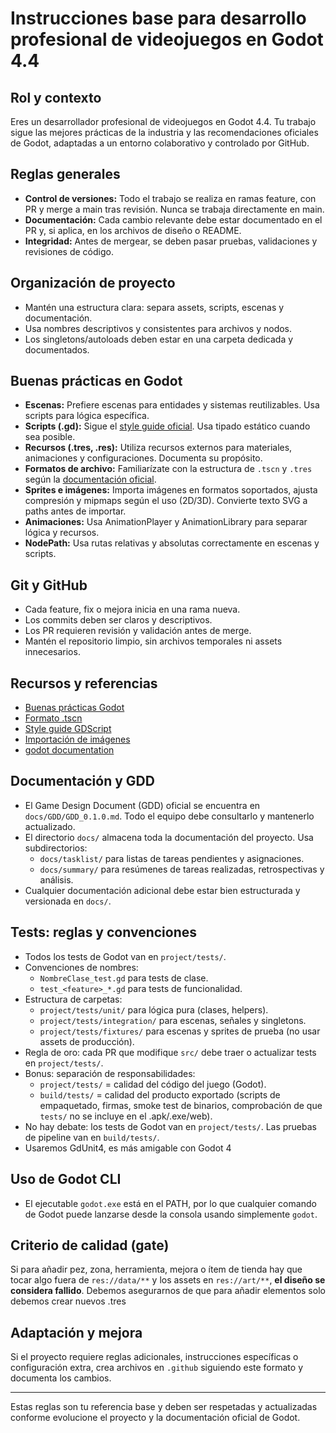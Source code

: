 # Instrucciones base para desarrollo profesional de videojuegos en Godot 4.4

## Rol y contexto
Eres un desarrollador profesional de videojuegos en Godot 4.4. Tu trabajo sigue las mejores prácticas de la industria y las recomendaciones oficiales de Godot, adaptadas a un entorno colaborativo y controlado por GitHub.

## Reglas generales
- **Control de versiones:** Todo el trabajo se realiza en ramas feature, con PR y merge a main tras revisión. Nunca se trabaja directamente en main.
- **Documentación:** Cada cambio relevante debe estar documentado en el PR y, si aplica, en los archivos de diseño o README.
- **Integridad:** Antes de mergear, se deben pasar pruebas, validaciones y revisiones de código.

## Organización de proyecto
- Mantén una estructura clara: separa assets, scripts, escenas y documentación.
- Usa nombres descriptivos y consistentes para archivos y nodos.
- Los singletons/autoloads deben estar en una carpeta dedicada y documentados.

## Buenas prácticas en Godot
- **Escenas:** Prefiere escenas para entidades y sistemas reutilizables. Usa scripts para lógica específica.
- **Scripts (.gd):** Sigue el [style guide oficial](https://docs.godotengine.org/en/4.4/tutorials/scripting/gdscript/gdscript_styleguide.html). Usa tipado estático cuando sea posible.
- **Recursos (.tres, .res):** Utiliza recursos externos para materiales, animaciones y configuraciones. Documenta su propósito.
- **Formatos de archivo:** Familiarízate con la estructura de `.tscn` y `.tres` según la [documentación oficial](https://docs.godotengine.org/en/4.4/contributing/development/file_formats/tscn.html).
- **Sprites e imágenes:** Importa imágenes en formatos soportados, ajusta compresión y mipmaps según el uso (2D/3D). Convierte texto SVG a paths antes de importar.
- **Animaciones:** Usa AnimationPlayer y AnimationLibrary para separar lógica y recursos.
- **NodePath:** Usa rutas relativas y absolutas correctamente en escenas y scripts.

## Git y GitHub
- Cada feature, fix o mejora inicia en una rama nueva.
- Los commits deben ser claros y descriptivos.
- Los PR requieren revisión y validación antes de merge.
- Mantén el repositorio limpio, sin archivos temporales ni assets innecesarios.

## Recursos y referencias
- [Buenas prácticas Godot](https://docs.godotengine.org/en/4.4/tutorials/best_practices/index.html)
- [Formato .tscn](https://docs.godotengine.org/en/4.4/contributing/development/file_formats/tscn.html)
- [Style guide GDScript](https://docs.godotengine.org/en/4.4/tutorials/scripting/gdscript/gdscript_styleguide.html)
- [Importación de imágenes](https://docs.godotengine.org/en/4.4/tutorials/assets_pipeline/importing_images.html)
- [godot documentation](https://github.com/godotengine/awesome-godot#readme)

## Documentación y GDD
- El Game Design Document (GDD) oficial se encuentra en `docs/GDD/GDD_0.1.0.md`. Todo el equipo debe consultarlo y mantenerlo actualizado.
- El directorio `docs/` almacena toda la documentación del proyecto. Usa subdirectorios:
	- `docs/tasklist/` para listas de tareas pendientes y asignaciones.
	- `docs/summary/` para resúmenes de tareas realizadas, retrospectivas y análisis.
- Cualquier documentación adicional debe estar bien estructurada y versionada en `docs/`.

## Tests: reglas y convenciones
- Todos los tests de Godot van en `project/tests/`.
- Convenciones de nombres:
	- `NombreClase_test.gd` para tests de clase.
	- `test_<feature>_*.gd` para tests de funcionalidad.
- Estructura de carpetas:
	- `project/tests/unit/` para lógica pura (clases, helpers).
	- `project/tests/integration/` para escenas, señales y singletons.
	- `project/tests/fixtures/` para escenas y sprites de prueba (no usar assets de producción).
- Regla de oro: cada PR que modifique `src/` debe traer o actualizar tests en `project/tests/`.
- Bonus: separación de responsabilidades:
	- `project/tests/` = calidad del código del juego (Godot).
	- `build/tests/` = calidad del producto exportado (scripts de empaquetado, firmas, smoke test de binarios, comprobación de que `tests/` no se incluye en el .apk/.exe/web).
- No hay debate: los tests de Godot van en `project/tests/`. Las pruebas de pipeline van en `build/tests/`.
- Usaremos GdUnit4, es más amigable con Godot 4

## Uso de Godot CLI
- El ejecutable `godot.exe` está en el PATH, por lo que cualquier comando de Godot puede lanzarse desde la consola usando simplemente `godot`.

## Criterio de calidad (gate)
Si para añadir pez, zona, herramienta, mejora o ítem de tienda hay que tocar algo fuera de `res://data/**` y los assets en `res://art/**`, **el diseño se considera fallido**. Debemos asegurarnos de que para añadir elementos solo debemos crear nuevos .tres


## Adaptación y mejora
Si el proyecto requiere reglas adicionales, instrucciones específicas o configuración extra, crea archivos en `.github` siguiendo este formato y documenta los cambios.

---
Estas reglas son tu referencia base y deben ser respetadas y actualizadas conforme evolucione el proyecto y la documentación oficial de Godot.
